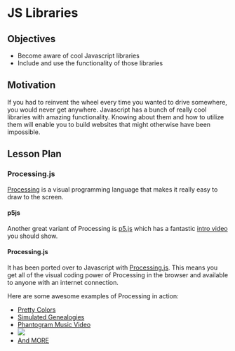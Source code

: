 # JS Libraries

## Objectives

+ Become aware of cool Javascript libraries
+ Include and use the functionality of those libraries

## Motivation

If you had to reinvent the wheel every time you wanted to drive somewhere, you would never get anywhere. Javascript has a bunch of really cool libraries with amazing functionality. Knowing about them and how to utilize them will enable you to build websites that might otherwise have been impossible.

## Lesson Plan

### Processing.js

[Processing](https://processing.org/) is a visual programming language that makes it really easy to draw to the screen. 

#### p5js

Another great variant of Processing is [p5.js](http://p5js.org/) which has a fantastic [intro video](http://hello.p5js.org/) you should show.

#### Processing.js

It has been ported over to Javascript with [Processing.js](http://processingjs.org/). This means you get all of the visual coding power of Processing in the browser and available to anyone with an internet connection.

Here are some awesome examples of Processing in action:
+ [Pretty Colors](http://smooth-ice-321.herokuapp.com/)
+ [Simulated Genealogies](http://bedford.io/projects/coaltrace/)
+ [Phantogram Music Video](https://www.youtube.com/watch?t=67&v=RsQjC5zVnt8)
+ <img src="http://dextro.org/hhhh/h001/h001.html">
+ [And MORE](http://processingjs.org/exhibition/)
